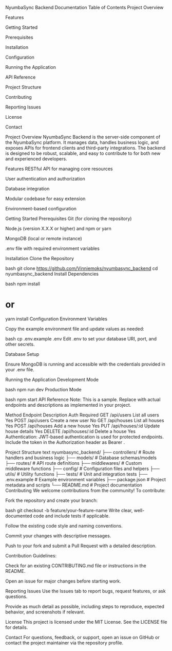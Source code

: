 NyumbaSync Backend Documentation
Table of Contents
Project Overview

Features

Getting Started

Prerequisites

Installation

Configuration

Running the Application

API Reference

Project Structure

Contributing

Reporting Issues

License

Contact

Project Overview
NyumbaSync Backend is the server-side component of the NyumbaSync platform. It manages data, handles business logic, and exposes APIs for frontend clients and third-party integrations. The backend is designed to be robust, scalable, and easy to contribute to for both new and experienced developers.

Features
RESTful API for managing core resources

User authentication and authorization

Database integration

Modular codebase for easy extension

Environment-based configuration

Getting Started
Prerequisites
Git (for cloning the repository)

Node.js (version X.X.X or higher) and npm or yarn

MongoDB (local or remote instance)

.env file with required environment variables

Installation
Clone the Repository

bash
git clone https://github.com/Vinniemoks/nyumbasync_backend
cd nyumbasync_backend
Install Dependencies

bash
npm install
# or
yarn install
Configuration
Environment Variables

Copy the example environment file and update values as needed:

bash
cp .env.example .env
Edit .env to set your database URI, port, and other secrets.

Database Setup

Ensure MongoDB is running and accessible with the credentials provided in your .env file.

Running the Application
Development Mode

bash
npm run dev
Production Mode

bash
npm start
API Reference
Note: This is a sample. Replace with actual endpoints and descriptions as implemented in your project.

Method	Endpoint	Description	Auth Required
GET	/api/users	List all users	Yes
POST	/api/users	Create a new user	No
GET	/api/houses	List all houses	Yes
POST	/api/houses	Add a new house	Yes
PUT	/api/houses/:id	Update house details	Yes
DELETE	/api/houses/:id	Delete a house	Yes
Authentication: JWT-based authentication is used for protected endpoints. Include the token in the Authorization header as Bearer <token>.

Project Structure
text
nyumbasync_backend/
├── controllers/      # Route handlers and business logic
├── models/           # Database schemas/models
├── routes/           # API route definitions
├── middlewares/      # Custom middleware functions
├── config/           # Configuration files and helpers
├── utils/            # Utility functions
├── tests/            # Unit and integration tests
├── .env.example      # Example environment variables
├── package.json      # Project metadata and scripts
└── README.md         # Project documentation
Contributing
We welcome contributions from the community! To contribute:

Fork the repository and create your branch:

bash
git checkout -b feature/your-feature-name
Write clear, well-documented code and include tests if applicable.

Follow the existing code style and naming conventions.

Commit your changes with descriptive messages.

Push to your fork and submit a Pull Request with a detailed description.

Contribution Guidelines:

Check for an existing CONTRIBUTING.md file or instructions in the README.

Open an issue for major changes before starting work.

Reporting Issues
Use the Issues tab to report bugs, request features, or ask questions.

Provide as much detail as possible, including steps to reproduce, expected behavior, and screenshots if relevant.

License
This project is licensed under the MIT License. See the LICENSE file for details.

Contact
For questions, feedback, or support, open an issue on GitHub or contact the project maintainer via the repository profile.